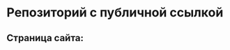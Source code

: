 # Репозиторий с публичной ссылкой

## Страница сайта:
<!-- https://github.com/applepimustd1e/ttt.git -->